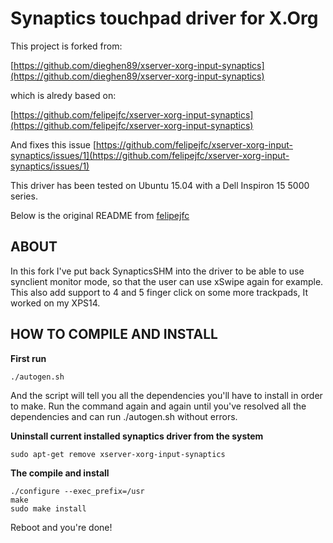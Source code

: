 Synaptics touchpad driver for X.Org
===================================

This project is forked from:

[https://github.com/dieghen89/xserver-xorg-input-synaptics](https://github.com/dieghen89/xserver-xorg-input-synaptics)

which is alredy based on:

[https://github.com/felipejfc/xserver-xorg-input-synaptics](https://github.com/felipejfc/xserver-xorg-input-synaptics)

And fixes this issue [https://github.com/felipejfc/xserver-xorg-input-synaptics/issues/1](https://github.com/felipejfc/xserver-xorg-input-synaptics/issues/1)

This driver has been tested on Ubuntu 15.04 with a Dell Inspiron 15 5000 series.

Below is the original README from [felipejfc](https://github.com/felipejfc)



ABOUT
-----

In this fork I've put back SynapticsSHM into the driver to be able to use synclient monitor mode, so that the user can use xSwipe again for example.
This also add support to 4 and 5 finger click on some more trackpads, It worked on my XPS14.

HOW TO COMPILE AND INSTALL
--------------------------

**First run**

```
./autogen.sh
```

And the script will tell you all the dependencies you'll have to install in order to make.
Run the command again and again until you've resolved all the dependencies and can run ./autogen.sh without errors.

**Uninstall current installed synaptics driver from the system**

```
sudo apt-get remove xserver-xorg-input-synaptics
```

**The compile and install**

```
./configure --exec_prefix=/usr 
make
sudo make install
```

Reboot and you're done!
